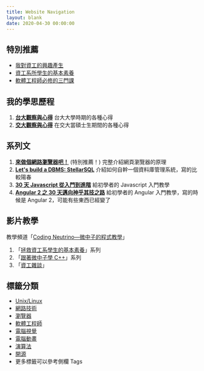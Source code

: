 ```yaml
---
title: Website Navigation
layout: blank
date: 2020-04-30 00:00:00
---
```


## 特別推薦

- [我對資工的興趣產生](/post/2019/12/cs-to-me/)
- [資工系所學生的基本素養](/post/2020/04/thought-about-cs-student/)
- [軟體工程師必修的三門課](/post/2018/12/engineer_class/)

## 我的學思歷程

1. **[台大觀察與心得](/tags/台大觀察與心得/)**
    台大大學時期的各種心得
2. **[交大觀察與心得](/tags/交大觀察與心得/)**
    在交大當碩士生期間的各種心得

## 系列文

1. **[來做個網路瀏覽器吧！](/post/2018/02/browser/browser_series_33/)** (特別推薦！)
    完整介紹網頁瀏覽器的原理
2. **[Let's build a DBMS: StellarSQL](/tags/stellarsql/)**
    介紹如何自幹一個資料庫管理系統，寫的比較陽春
3. **[30 天 Javascript 從入門到進階](/post/2018/11/master_js/table/)**
    給初學者的 Javascript 入門教學
4. **[Angular 2 之 30 天邁向神乎其技之路](/tags/angular-2-之-30-天邁向神乎其技之路/)**
    給初學者的 Angular 入門教學，寫的時候是 Angular 2，可能有些東西已經變了

## 影片教學

教學頻道「[Coding Neutrino—微中子的程式教學](https://www.youtube.com/channel/UCe_3sYrCsZyo9WAGd0s6vRQ/)」

1. 「[拯救資工系學生的基本素養](https://www.youtube.com/playlist?list=PLCOCSTovXmudP_dZi1T9lNHLOtqpK9e2P)」系列
2. 「[跟著微中子學 C++](https://www.youtube.com/playlist?list=PLCOCSTovXmufcloNkBXm8P4FgxbvMZF4_)」系列
3. 「[資工雜談](https://www.youtube.com/playlist?list=PLCOCSTovXmudUDsPzejAKFVVnja44i2uN)」

## 標籤分類

- [Unix/Linux](/tags/unix/)
- [網路技術](/tags/web/)
- [瀏覽器](/tags/browser/)
- [軟體工程師](/tags/軟體工程師/)
- [電腦視覺](/tags/電腦視覺/)
- [電腦動畫](/tags/電腦動畫/)
- [演算法](/tags/algorithm/)
- [開源](/tags/開源/)
- 更多標籤可以參考側欄 Tags